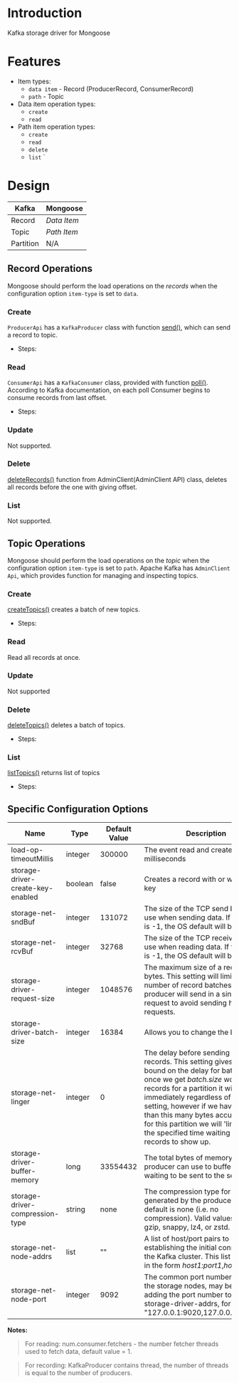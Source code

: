 # Introduction

Kafka storage driver for Mongoose

# Features
+ Item types:
  * `data item` - Record (ProducerRecord, ConsumerRecord)
  * `path` - Topic
+ Data item operation types:
  * `create`
  * `read`
+ Path item operation types:
    * `create`
    * `read`
    * `delete`
    * `list`
`
# Design

| Kafka | Mongoose |
|---------|----------|
| Record | *Data Item* |
| Topic | *Path Item* |
| Partition | N/A |
## Record Operations

Mongoose should perform the load operations on the *records* when the configuration option `item-type` is set to `data`.

### Create
`ProducerApi` has a `KafkaProducer` class with function  [send()](http://kafka.apache.org/21/javadoc/org/apache/kafka/clients/producer/KafkaProducer.html#send-org.apache.kafka.clients.producer.ProducerRecord-org.apache.kafka.clients.producer.Callback-), which can send a record to topic.
* Steps:

### Read
`ConsumerApi` has a `KafkaConsumer` class, provided with function [poll()](https://kafka.apache.org/10/javadoc/org/apache/kafka/clients/consumer/Consumer.html#poll-long-). According to Kafka documentation, on each poll Consumer  begins to consume records from last offset.
* Steps:

### Update
Not supported. 

### Delete
[deleteRecords()](http://kafka.apache.org/21/javadoc/org/apache/kafka/clients/admin/AdminClient.html#deleteRecords-java.util.Map-org.apache.kafka.clients.admin.DeleteRecordsOptions-) function from AdminClient(AdminClient API) class, deletes all records before the one with giving offset.

### List
Not supported.

## Topic Operations

Mongoose should perform the load operations on the *topic* when the configuration option `item-type` is set to `path`.
Apache Kafka has `AdminClient Api`, which provides function for managing and inspecting topics. 
### Create
[createTopics()](http://kafka.apache.org/21/javadoc/org/apache/kafka/clients/admin/AdminClient.html#createTopics-java.util.Collection-) creates a batch of new topics.
* Steps:

### Read
Read all records at once.
### Update
Not supported

### Delete
[deleteTopics()](http://kafka.apache.org/21/javadoc/org/apache/kafka/clients/admin/AdminClient.html#deleteTopics-java.util.Collection-) deletes a batch of topics.
* Steps:

### List
[listTopics()](http://kafka.apache.org/21/javadoc/org/apache/kafka/clients/admin/AdminClient.html#listTopics--) returns list of topics
* Steps:

## Specific Configuration Options

| Name | Type | Default Value | Description |
|---------|----------|----------|----------|
| load-op-timeoutMillis | integer | 300000 | The event read and create timeout in milliseconds |
| storage-driver-create-key-enabled | boolean | false | Creates a record with or without a key |
| storage-net-sndBuf | integer | 131072 | The size of the TCP send buffer to use when sending data. If the value is -1, the OS default will be used. |
| storage-net-rcvBuf | integer | 32768 | The size of the TCP receive buffer to use when reading data. If the value is -1, the OS default will be used. |
| storage-driver-request-size | integer | 1048576 | The maximum size of a request in bytes. This setting will limit the number of record batches the producer will send in a single request to avoid sending huge requests. |
| storage-driver-batch-size | integer | 16384 | Allows you to change the batch size |
| storage-net-linger | integer | 0 | The delay before sending the records. This setting gives the upper bound on the delay for batching: once we get *batch.size* worth of records for a partition it will be sent immediately regardless of this setting, however if we have fewer than this many bytes accumulated for this partition we will 'linger' for the specified time waiting for more records to show up. |
| storage-driver-buffer-memory | long | 33554432 | The total bytes of memory the producer can use to buffer records waiting to be sent to the server. |
| storage-driver-compression-type | string | none | The compression type for all data generated by the producer. The default is none (i.e. no compression). Valid values are none, gzip, snappy, lz4, or zstd.  |
| storage-net-node-addrs | list | "" | A list of host/port pairs to use for establishing the initial connection to the Kafka cluster.  This list should be in the form *host1:port1*,*host2:port2* |
| storage-net-node-port | integer | 9092 | The common port number to access the storage nodes, may be overriden adding the port number to the storage-driver-addrs, for example: "127.0.0.1:9020,127.0.0.1:9022,..." |

**Notes:**
> For reading: num.consumer.fetchers	- the number fetcher threads used to fetch data, default value = 1.

> For recording: KafkaProducer contains thread, the number of threads is equal to the number of producers.
